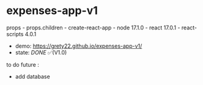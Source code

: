 # expenses-app-v1
props - props.children - create-react-app - node 17.1.0 - react 17.0.1 - react-scripts 4.0.1
* demo: https://grety22.github.io/expenses-app-v1/
* state: *DONE* ✅(V1.0)

to do future :
- add database
